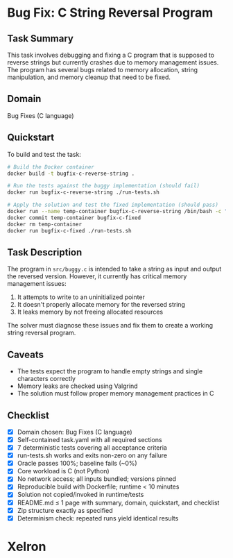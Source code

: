 # Bug Fix: C String Reversal Program

## Task Summary

This task involves debugging and fixing a C program that is supposed to reverse strings but currently crashes due to memory management issues. The program has several bugs related to memory allocation, string manipulation, and memory cleanup that need to be fixed.

## Domain

Bug Fixes (C language)

## Quickstart

To build and test the task:

```bash
# Build the Docker container
docker build -t bugfix-c-reverse-string .

# Run the tests against the buggy implementation (should fail)
docker run bugfix-c-reverse-string ./run-tests.sh

# Apply the solution and test the fixed implementation (should pass)
docker run --name temp-container bugfix-c-reverse-string /bin/bash -c "chmod +x solution.sh && ./solution.sh"
docker commit temp-container bugfix-c-fixed
docker rm temp-container
docker run bugfix-c-fixed ./run-tests.sh
```

## Task Description

The program in `src/buggy.c` is intended to take a string as input and output the reversed version. However, it currently has critical memory management issues:

1. It attempts to write to an uninitialized pointer
2. It doesn't properly allocate memory for the reversed string
3. It leaks memory by not freeing allocated resources

The solver must diagnose these issues and fix them to create a working string reversal program.

## Caveats

- The tests expect the program to handle empty strings and single characters correctly
- Memory leaks are checked using Valgrind
- The solution must follow proper memory management practices in C

## Checklist

- [x] Domain chosen: Bug Fixes (C language)
- [x] Self-contained task.yaml with all required sections
- [x] 7 deterministic tests covering all acceptance criteria
- [x] run-tests.sh works and exits non-zero on any failure
- [x] Oracle passes 100%; baseline fails (~0%)
- [x] Core workload is C (not Python)
- [x] No network access; all inputs bundled; versions pinned
- [x] Reproducible build with Dockerfile; runtime < 10 minutes
- [x] Solution not copied/invoked in runtime/tests
- [x] README.md ≤ 1 page with summary, domain, quickstart, and checklist
- [x] Zip structure exactly as specified
- [x] Determinism check: repeated runs yield identical results
#    X e l r o n 
 
 
